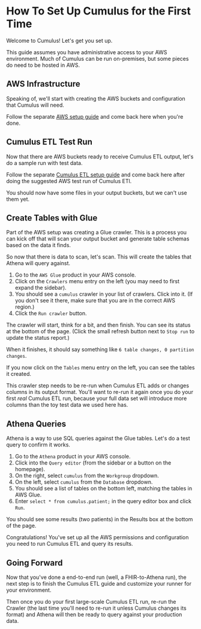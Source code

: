 <!-- Target audience: engineer familiar with the project, upbeat direct tone -->

# How To Set Up Cumulus for the First Time

Welcome to Cumulus!
Let's get you set up.

This guide assumes you have administrative access to your AWS environment.
Much of Cumulus can be run on-premises, but some pieces do need to be hosted in AWS.

## AWS Infrastructure

Speaking of, we'll start with creating the AWS buckets and configuration that Cumulus will need.

Follow the separate [AWS setup guide](set-up-aws.md) and come back here when you're done.

## Cumulus ETL Test Run

Now that there are AWS buckets ready to receive Cumulus ETL output, let's do a sample run with
test data.

Follow the separate [Cumulus ETL setup guide](run-cumulus-etl.md) and come back here after
doing the suggested AWS test run of Cumulus ETl.

You should now have some files in your output buckets, but we can't use them yet.

## Create Tables with Glue

Part of the AWS setup was creating a Glue crawler.
This is a process you can kick off that will scan your output bucket and generate table schemas
based on the data it finds.

So now that there is data to scan, let's scan.
This will create the tables that Athena will query against.

1. Go to the `AWS Glue` product in your AWS console.
1. Click on the `Crawlers` menu entry on the left (you may need to first expand the sidebar).
1. You should see a `cumulus` crawler in your list of crawlers. Click into it.
   (If you don't see it there, make sure that you are in the correct AWS region.)
1. Click the `Run crawler` button.

The crawler will start, think for a bit, and then finish.
You can see its status at the bottom of the page.
(Click the small refresh button next to `Stop run` to update the status report.)

When it finishes, it should say something like `6 table changes, 0 partition changes`.

If you now click on the `Tables` menu entry on the left, you can see the tables it created.

This crawler step needs to be re-run when Cumulus ETL adds or changes columns in its
output format.
You'll want to re-run it again once you do your first _real_ Cumulus ETL run, because your full
data set will introduce more columns than the toy test data we used here has.

## Athena Queries

Athena is a way to use SQL queries against the Glue tables.
Let's do a test query to confirm it works.

1. Go to the `Athena` product in your AWS console.
1. Click into the `Query editor` (from the sidebar or a button on the homepage).
1. On the right, select `cumulus` from the `Workgroup` dropdown.
1. On the left, select `cumulus` from the `Database` dropdown.
1. You should see a list of tables on the bottom left, matching the tables in AWS Glue.
1. Enter `select * from cumulus.patient;` in the query editor box and click `Run`.

You should see some results (two patients) in the Results box at the bottom of the page.

Congratulations!
You've set up all the AWS permissions and configuration you need to run Cumulus ETL and query its
results.

## Going Forward

Now that you've done a end-to-end run (well, a FHIR-to-Athena run),
the next step is to finish the Cumulus ETL guide and customize your runner for your environment.

Then once you do your first large-scale Cumulus ETL run, re-run the Crawler (the last time you'll
need to re-run it unless Cumulus changes its format) and Athena will then be ready to query against
your production data.
